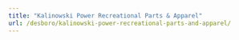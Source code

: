 ```yaml
---
title: "Kalinowski Power Recreational Parts & Apparel"
url: /desboro/kalinowski-power-recreational-parts-and-apparel/
---
```

